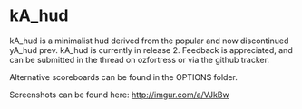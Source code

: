 kA_hud
======

kA_hud is a minimalist hud derived from the popular and now discontinued yA_hud prev. kA_hud is currently in release 2. Feedback is appreciated, and can be submitted in the thread on ozfortress or via the github tracker.

Alternative scoreboards can be found in the OPTIONS folder.

Screenshots can be found here: http://imgur.com/a/VJkBw
